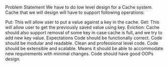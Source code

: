 Problem Statement
We have to do low level design for a Cache system. Cache that we will design will have to support following operations:

Put: This will allow user to put a value against a key in the cache.
Get: This will allow user to get the previously saved value using key.
Eviction: Cache should also support removal of some key in case cache is full, and we try to add new key value.
Expectations
Code should be functionally correct.
Code should be modular and readable. Clean and professional level code.
Code should be extensible and scalable. Means it should be able to accommodate new requirements with minimal changes.
Code should have good OOPs design.